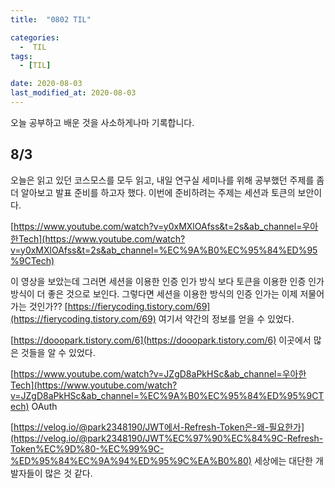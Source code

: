 ```yaml
---
title:  "0802 TIL" 

categories:
  -  TIL
tags:
  - [TIL]

date: 2020-08-03
last_modified_at: 2020-08-03
---
```


오늘 공부하고 배운 것을 사소하게나마 기록합니다. 



## 8/3

오늘은 읽고 있던 코스모스를 모두 읽고, 내일 연구실 세미나를 위해 공부했던 주제를 좀 더 알아보고 발표 준비를 하고자 했다. 이번에 준비하려는 주제는 세션과 토큰의 보안이다. 

[https://www.youtube.com/watch?v=y0xMXlOAfss&t=2s&ab_channel=우아한Tech](https://www.youtube.com/watch?v=y0xMXlOAfss&t=2s&ab_channel=%EC%9A%B0%EC%95%84%ED%95%9CTech)

이 영상을 보았는데 그러면 세션을 이용한 인증 인가 방식 보다 토큰을 이용한 인증 인가 방식이 더 좋은 것으로 보인다. 그렇다면 세션을 이용한 방식의 인증 인가는 이제 저물어가는 것인가?? [https://fierycoding.tistory.com/69](https://fierycoding.tistory.com/69) 여기서 약간의 정보를 얻을 수 있었다. 

[https://dooopark.tistory.com/6](https://dooopark.tistory.com/6) 이곳에서 많은 것들을 알 수 있었다. 

[https://www.youtube.com/watch?v=JZgD8aPkHSc&ab_channel=우아한Tech](https://www.youtube.com/watch?v=JZgD8aPkHSc&ab_channel=%EC%9A%B0%EC%95%84%ED%95%9CTech) OAuth 

[https://velog.io/@park2348190/JWT에서-Refresh-Token은-왜-필요한가](https://velog.io/@park2348190/JWT%EC%97%90%EC%84%9C-Refresh-Token%EC%9D%80-%EC%99%9C-%ED%95%84%EC%9A%94%ED%95%9C%EA%B0%80) 세상에는 대단한 개발자들이 많은 것 같다.